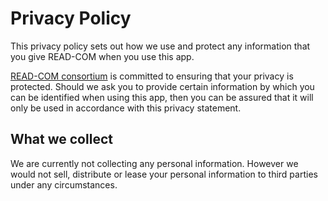 # Privacy Policy

This privacy policy sets out how we use and protect any information that you give READ-COM when you use this app.

[READ-COM consortium](https://www.read-com-eu.uma.es/the-partners/) is committed to ensuring that your privacy is protected. Should we ask you to provide certain information by which you can be identified when using this app, then you can be assured that it will only be used in accordance with this privacy statement.

## What we collect

We are currently not collecting any personal information. However we would not sell, distribute or lease your personal information to third parties under any circumstances.
